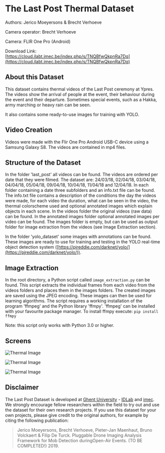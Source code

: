 # The Last Post Thermal Dataset

Authors: Jerico Moeyersons & Brecht Verhoeve

Camera operator: Brecht Verhoeve

Camera: FLIR One Pro (Android)

Download Link: [https://cloud.ilabt.imec.be/index.php/s/TNQBfwQkpnRa7Dq](https://cloud.ilabt.imec.be/index.php/s/TNQBfwQkpnRa7Dq)

## About this Dataset

This dataset contains thermal videos of the Last Post ceremony at Ypres. The videos show the arrival of people at the event,
their behaviour during the event and their departure. Sometimes special events, such as a Hakka, army marching or heavy rain
can be seen.

It also contains some ready-to-use images for training with YOLO.

## Video Creation

Videos were made with the Flir One Pro Android USB-C device using a Samsung Galaxy S8. The videos are contained in mp4 files.

## Structure of the Dataset

In the folder 'last_post' all videos can be found. The videos are ordered per date that they were filmed. The dataset are: 24/03/18, 02/04/18, 03/04/18, 04/04/18, 05/04/18, 09/04/18, 10/04/18, 11/04/18 and 12/04/18. In each folder containing a date three subfolders and an info.txt file can be found. The info.txt file contains a description of the conditions the day the videos were made, for each video the duration, what can be seen in the video, the thermal colorscheme used and optional annotated images which explain objects in each scene. In the videos folder the original videos (raw data) can be found. In the annotated images folder optional annotated images per video can be found. The images folder is empty, but can be used as output folder for image extraction from the videos (see Image Extraction section).

In the folder 'yolo_dataset' some images with annotations can be found. These images are ready to use for training and testing in the YOLO real-time object detection system ([https://pjreddie.com/darknet/yolo/](https://pjreddie.com/darknet/yolo/)).

## Image Extraction

In the root directory, a Python script called `image_extraction.py` can be found. This script extracts the individual frames from each video from the videos folders and places them in the images folders. The created images are saved using the JPEG encoding. These images can then be used for learning algorithms. The script requires a working installation of the program 'ffmpeg' and the Python library 'ffmpy'. 'ffmpeg' can be installed with your favourite package manager. To install ffmpy execute: `pip install ffmpy`

Note: this script only works with Python 3.0 or higher.

## Screens

![Thermal Image](https://github.com/IBCNServices/Last_Post_Dataset/blob/master/screens/2018-04-05_20.18.38-01.png "")

![Thermal Image](https://github.com/IBCNServices/Last_Post_Dataset/blob/master/screens/2018-04-10_22.27.23.jpg "")

![Thermal Image](https://github.com/IBCNServices/Last_Post_Dataset/blob/master/screens/flir_20180405T202518.jpg "")

## Disclaimer

The Last Post Dataset is developed at [Ghent University](https://www.ugent.be/en) - [IDLab](https://www.ugent.be/ea/idlab/en) and [imec](https://www.imec-int.com). 
We strongly encourage fellow researchers within the field to try out and use the dataset for their own research projects. 
If you use this dataset for your own projects, please give credit to the original authors, for example by citing the following publication:

> Jerico Moeyersons, Brecht Verhoeve, Pieter-Jan Maenhaut, Bruno Volckaert & Filip De Turck. Pluggable Drone Imaging Analysis Framework for Mob Detection duringOpen-Air Events. (TO BE COMPLETED!) 2019.

<!---## License

Copyright 2018-2019 Ghent University - imec - IDLab

Licensed under the Apache License, Version 2.0 (the "License");
you may not use this file except in compliance with the License.
You may obtain a copy of the License at

    http://www.apache.org/licenses/LICENSE-2.0

Unless required by applicable law or agreed to in writing, software
distributed under the License is distributed on an "AS IS" BASIS,
WITHOUT WARRANTIES OR CONDITIONS OF ANY KIND, either express or implied.
See the License for the specific language governing permissions and
limitations under the License.-->